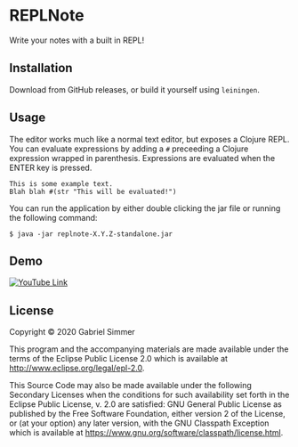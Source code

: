 # REPLNote

Write your notes with a built in REPL!

## Installation

Download from GitHub releases, or build it yourself using `leiningen`.

## Usage

The editor works much like a normal text editor, but exposes a Clojure
REPL. You can evaluate expressions by adding a `#` preceeding a Clojure
expression wrapped in parenthesis. Expressions are evaluated when the
ENTER key is pressed.

```text
This is some example text.
Blah blah #(str "This will be evaluated!")
```

You can run the application by either double clicking the jar file or
running the following command:

    $ java -jar replnote-X.Y.Z-standalone.jar

## Demo

[![YouTube Link](https://img.youtube.com/vi/ZgzvGNp4C0w/0.jpg)](https://www.youtube.com/watch?v=ZgzvGNp4C0w)

## License

Copyright © 2020 Gabriel Simmer

This program and the accompanying materials are made available under the
terms of the Eclipse Public License 2.0 which is available at
http://www.eclipse.org/legal/epl-2.0.

This Source Code may also be made available under the following Secondary
Licenses when the conditions for such availability set forth in the Eclipse
Public License, v. 2.0 are satisfied: GNU General Public License as published by
the Free Software Foundation, either version 2 of the License, or (at your
option) any later version, with the GNU Classpath Exception which is available
at https://www.gnu.org/software/classpath/license.html.
